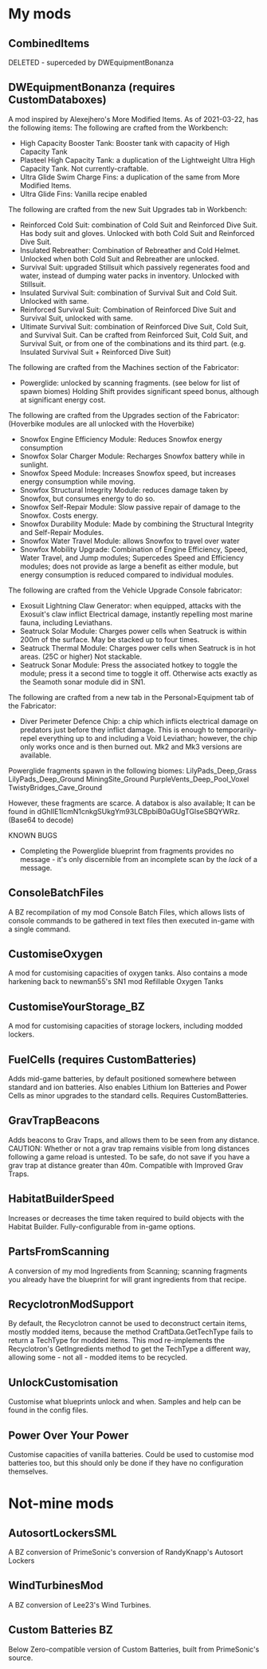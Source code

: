 # My mods
## CombinedItems
DELETED - superceded by DWEquipmentBonanza
## DWEquipmentBonanza (requires CustomDataboxes)
A mod inspired by Alexejhero's More Modified Items. As of 2021-03-22, has the following items:
The following are crafted from the Workbench:
* High Capacity Booster Tank: Booster tank with capacity of High Capacity Tank
* Plasteel High Capacity Tank: a duplication of the Lightweight Ultra High Capacity Tank. Not currently-craftable.
* Ultra Glide Swim Charge Fins: a duplication of the same from More Modified Items.
* Ultra Glide Fins: Vanilla recipe enabled

The following are crafted from the new Suit Upgrades tab in Workbench:
* Reinforced Cold Suit: combination of Cold Suit and Reinforced Dive Suit. Has body suit and gloves. Unlocked with both Cold Suit and Reinforced Dive Suit.
* Insulated Rebreather: Combination of Rebreather and Cold Helmet. Unlocked when both Cold Suit and Rebreather are unlocked.
* Survival Suit: upgraded Stillsuit which passively regenerates food and water, instead of dumping water packs in inventory. Unlocked with Stillsuit.
* Insulated Survival Suit: combination of Survival Suit and Cold Suit. Unlocked with same.
* Reinforced Survival Suit: Combination of Reinforced Dive Suit and Survival Suit, unlocked with same.
* Ultimate Survival Suit: combination of Reinforced Dive Suit, Cold Suit, and Survival Suit. Can be crafted from Reinforced Suit, Cold Suit, and Survival Suit, or from one of the combinations and its third part. (e.g. Insulated Survival Suit + Reinforced Dive Suit)

The following are crafted from the Machines section of the Fabricator:
* Powerglide: unlocked by scanning fragments. (see below for list of spawn biomes) Holding Shift provides significant speed bonus, although at significant energy cost.

The following are crafted from the Upgrades section of the Fabricator:  (Hoverbike modules are all unlocked with the Hoverbike)
* Snowfox Engine Efficiency Module: Reduces Snowfox energy consumption
* Snowfox Solar Charger Module: Recharges Snowfox battery while in sunlight.
* Snowfox Speed Module: Increases Snowfox speed, but increases energy consumption while moving.
* Snowfox Structural Integrity Module: reduces damage taken by Snowfox, but consumes energy to do so.
* Snowfox Self-Repair Module: Slow passive repair of damage to the Snowfox. Costs energy.
* Snowfox Durability Module: Made by combining the Structural Integrity and Self-Repair Modules.
* Snowfox Water Travel Module: allows Snowfox to travel over water
* Snowfox Mobility Upgrade: Combination of Engine Efficiency, Speed, Water Travel, and Jump modules; Supercedes Speed and Efficiency modules; does not provide as large a benefit as either module, but energy consumption is reduced compared to individual modules.

The following are crafted from the Vehicle Upgrade Console fabricator:
* Exosuit Lightning Claw Generator: when equipped, attacks with the Exosuit's claw inflict Electrical damage, instantly repelling most marine fauna, including Leviathans.
* Seatruck Solar Module: Charges power cells when Seatruck is within 200m of the surface. May be stacked up to four times.
* Seatruck Thermal Module: Charges power cells when Seatruck is in hot areas. (25C or higher) Not stackable.
* Seatruck Sonar Module: Press the associated hotkey to toggle the module; press it a second time to toggle it off. Otherwise acts exactly as the Seamoth sonar module did in SN1.

The following are crafted from a new tab in the Personal>Equipment tab of the Fabricator:
* Diver Perimeter Defence Chip: a chip which inflicts electrical damage on predators just before they inflict damage. This is enough to temporarily-repel everything up to and including a Void Leviathan; however, the chip only works once and is then burned out. Mk2 and Mk3 versions are available.

Powerglide fragments spawn in the following biomes:
	LilyPads_Deep_Grass
	LilyPads_Deep_Ground
	MiningSite_Ground
	PurpleVents_Deep_Pool_Voxel
	TwistyBridges_Cave_Ground

However, these fragments are scarce.
A databox is also available; It can be found in dGhlIE1lcmN1cnkgSUkgYm93LCBpbiB0aGUgTGlseSBQYWRz. (Base64 to decode)

KNOWN BUGS
* Completing the Powerglide blueprint from fragments provides no message - it's only discernible from an incomplete scan by the *lack* of a message.

## ConsoleBatchFiles
A BZ recompilation of my mod Console Batch Files, which allows lists of console commands to be gathered in text files then executed in-game with a single command.
## CustomiseOxygen
A mod for customising capacities of oxygen tanks. Also contains a mode harkening back to newman55's SN1 mod Refillable Oxygen Tanks
## CustomiseYourStorage_BZ
A mod for customising capacities of storage lockers, including modded lockers.
## FuelCells (requires CustomBatteries)
Adds mid-game batteries, by default positioned somewhere between standard and ion batteries. Also enables Lithium Ion Batteries and Power Cells as minor upgrades to the standard cells.
	Requires CustomBatteries.
## GravTrapBeacons
Adds beacons to Grav Traps, and allows them to be seen from any distance.
CAUTION: Whether or not a grav trap remains visible from long distances following a game reload is untested. To be safe, do not save if you have a grav trap at distance greater than 40m.
Compatible with Improved Grav Traps.
## HabitatBuilderSpeed
Increases or decreases the time taken required to build objects with the Habitat Builder. Fully-configurable from in-game options.
## PartsFromScanning
A conversion of my mod Ingredients from Scanning; scanning fragments you already have the blueprint for will grant ingredients from that recipe.
## RecyclotronModSupport
By default, the Recyclotron cannot be used to deconstruct certain items, mostly modded items, because the method CraftData.GetTechType fails to return a TechType for modded items. This mod re-implements the Recyclotron's GetIngredients method to get the TechType a different way, allowing some - not all - modded items to be recycled.
## UnlockCustomisation
Customise what blueprints unlock and when. Samples and help can be found in the config files.
## Power Over Your Power
Customise capacities of vanilla batteries. Could be used to customise mod batteries too, but this should only be done if they have no configuration themselves.

# Not-mine mods
## AutosortLockersSML
A BZ conversion of PrimeSonic's conversion of RandyKnapp's Autosort Lockers
## WindTurbinesMod
A BZ conversion of Lee23's Wind Turbines.
## Custom Batteries BZ
Below Zero-compatible version of Custom Batteries, built from PrimeSonic's source.
